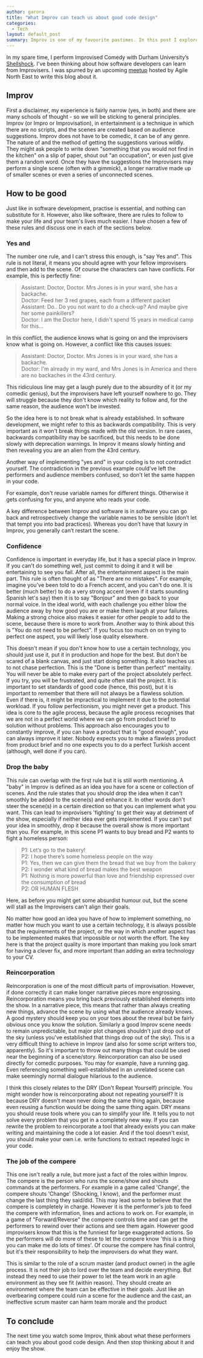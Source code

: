 ```yaml
---
author: garora
title: "What Improv can teach us about good code design"
categories:
  - Tech
layout: default_post
summary: Improv is one of my favourite pastimes. In this post I explore some of the most fundamental rules of Improv and what they can teach about writing good code.
---
```


In my spare time, I perform Improvised Comedy with Durham University’s [Shellshock](https://www.facebook.com/shellshockimpro/). I've been thinking about how software developers
can learn from Improvisers. I was spurred by an upcoming [meetup](https://www.meetup.com/Agile-North-East/events/266801981/) hosted by Agile North East to write this blog about it.

## Improv

First a disclaimer, my experience is fairly narrow (yes, in both) and there are many schools of thought - so we will be sticking to general principles.
Improv (or Impro or Improvisation), in entertainment is a technique in which there are no scripts, and the scenes are created based on audience suggestions. Improv does not have to be comedic, it can be of any genre. The nature of and
the method of getting the suggestions various wildly. They might ask people to write down "something that you would not find in the kitchen" on a slip of paper, shout out
"an occupation", or even just give them a random word. Once they have the suggestions the Improvisers may perform a single scene (often with a gimmick), a longer narrative made up of smaller scenes or even a series of unconnected scenes.

## How to be good

Just like in software development, practise is essential, and nothing can substitute for it. However, also like software, there are rules to follow to make your life and your team's
lives much easier. I have chosen a few of these rules and discuss one in each of the sections below.

### Yes and

The number one rule, and I can't stress this enough, is "say Yes and". This rule is not literal, it means you should agree with your fellow improvisers and then add to the scene. Of course
the characters can have conflicts. For example, this is perfectly fine:

> Assistant: Doctor, Doctor. Mrs Jones is in your ward, she has a backache.  
> Doctor: Feed her 3 red grapes, each from a different packet  
> Assistant: Do.. Do you not want to do a check-up? And maybe give her some painkillers?  
> Doctor: I am the Doctor here, I didn't spend 15 years in medical camp for this...

In this conflict, the audience knows what is going on and the improvisers know what is going on. However, a conflict like this causes issues:

> Assistant: Doctor, Doctor. Mrs Jones is in your ward, she has a backache.  
> Doctor: I'm already in my ward, and Mrs Jones is in America and there are no backaches in the 43rd century.

This ridiculous line may get a laugh purely due to the absurdity of it (or my comedic genius), but the improvisers have left yourself nowhere to go. They will struggle
because they don't know which reality to follow and, for the same reason, the audience won't be invested.

So the idea here is to not break what is already established. In software development, we might refer to this as backwards compatibility. This is very important as it won't break things made with the
old version. In rare cases, backwards compatibility may be sacrificed, but this needs to be done slowly with deprecation warnings. In Improv it means slowly hinting and then revealing
you are an alien from the 43rd century.

Another way of implementing "yes and" in your coding is to not contradict yourself. The contradiction in the previous example could’ve left the performers and audience members confused, so don’t let the same happen in your code.

For example, don't reuse variable names for different things. Otherwise it gets confusing for you, and anyone who reads your code.

A key difference between Improv and software is in software you can go back and retrospectively change the variable names to be sensible (don’t let that tempt you into bad practices). Whereas you don’t have that luxury in Improv, you generally can’t restart the scene.

### Confidence

Confidence is important in everyday life, but it has a special place in Improv. If you can't do something well, just commit to doing it and it will be entertaining to see you fail. After all, the entertainment
aspect is the main part. This rule is often thought of as "There are no mistakes". For example, imagine you've been told to do a French accent, and you can't do one. It is better (much better) to do a very
strong accent (even if it starts sounding Spanish let's say) then it is to say "Bonjour" and then go back to your normal voice. In the ideal world, with each challenge you either blow the audience away by how good you are
or make them laugh at your failures. Making a strong choice also makes it easier for other people to add to the scene, because there is more to work from. Another way to think about this is "You do not need to be perfect". If you focus too much on on trying to perfect one aspect, you will likely lose quality elsewhere.

This doesn't mean if you don't know how to use a certain technology, you should just use it, put it in production and hope for the best. But don't be scared of a blank canvas, and
just start doing something. It also teaches us to not chase perfection. This is the
"Done is better than perfect" mentality. You will never be able to make every part of the project absolutely perfect. If you try, you will be frustrated, and quite often stall the
project. It is important to set standards of good code (hence, this post), but it is important to remember that there will not always be a flawless solution. Even if there is, it
might be impractical to implement it due to the potential workload. If you follow perfectionism, you might never get a product. This idea is core to the agile process, because the
agile process recognises that we are not in a perfect world where we can go from product brief to solution without problems. This approach also encourages you to constantly improve,
if you can have a product that is "good enough", you can always improve it later. Nobody expects you to make a flawless product from product brief and no one expects you to do a
perfect Turkish accent (although, well done if you can).

### Drop the baby

This rule can overlap with the first rule but it is still worth mentioning. A "baby" in Improv is defined as an idea you have for a scene or collection of scenes. And the rule states that you should drop
the idea when it can't smoothly be added to the scene(s) and enhance it. In other words don't steer the scene(s) in a certain direction so that you can implement what you want. This can
lead to improvisers 'fighting' to get their way at detriment of the show, especially if neither idea ever gets implemented. If you can't put your idea in smoothly, drop it because
the overall show is more important than you. For example, in this scene P1 wants to buy bread and P2 wants to fight a homeless person:

> P1: Let’s go to the bakery!  
> P2: I hope there’s some homeless people on the way  
> P1: Yes, then we can give them the bread that we buy from the bakery  
> P2: I wonder what kind of bread makes the best weapon  
> P1: Nothing is more powerful than love and friendship expressed over the consumption of bread  
> P2: OR HUMAN FLESH

Here, as before you might get some absurdist humour out, but the scene will stall as the Improvisers can't align their goals.

No matter how good an idea you have of how to implement something, no matter how much you want to use a certain technology, it is always possible that the requirements of the project,
or the way in which another aspect has to be implemented makes that impossible or not worth the effort. The key here is that the project quality is more important than making you
look smart for having a clever fix, and more important than adding an extra technology to your CV.

### Reincorporation

Reincorporation is one of the most difficult parts of improvisation. However, if done correctly it can make longer narrative pieces more engrossing. Reincorporation means you bring
back previously established elements into the show. In a narrative piece, this means that rather than always creating new things, advance the scene by using what the audience already
knows. A good mystery should keep you on your toes about the reveal but be fairly obvious once you know the solution. Similarly a good Improv scene needs to remain unpredictable,
but major plot changes shouldn't just drop out of the sky (unless you've established that things drop out of the sky). This is a very difficult thing to achieve in Improv (and also
for some script writers too, apparently). So it's important to throw out many things that could be used near the beginning of a scene/story.
Reincorporation can also be used directly for comedic purposes. You may for example, have a running gag. Even referencing something well-established in an unrelated scene can make
seemingly normal dialogue hilarious to the audience.

I think this closely relates to the DRY (Don't Repeat Yourself) principle. You might wonder how is reincorporating about not repeating yourself? It is because DRY doesn't mean
never doing the same thing again, because even reusing a function would be doing the same thing again. DRY means you should reuse tools where you can to simplify your life. It tells you
to not solve every problem that you get in a completely new way. If you
can rewrite the problem to reincorporate a tool that already exists you can make writing and maintaining the code a lot easier. And if the tool doesn't exist, you should make your own
i.e. write functions to extract repeated logic in your code.

### The job of the compere

This one isn't really a rule, but more just a fact of the roles within Improv. The compere is the person who runs the scene/show and shouts commands at the performers. For example in a game
called 'Change', the compere shouts 'Change' (Shocking, I know), and the performer must change the last thing they said/did. This may lead some to believe that the compere is completely in charge.
However it is the performer's job to feed the compere with information, lines and actions to work on. For example, in a game of "Forward/Reverse" the compere controls time and can get the
performers to rewind over their actions and see them again. However good improvisers know that this is the funniest for large exaggerated actions. So the performers will do more of these to
let the compere know 'this is a thing you can make me do lots of times'. Of course the compere has final control, but it's their responsibility to help the improvisers do what they want.

This is similar to the role of a scrum master (and product owner) in the agile process. It is not their job to lord over the team and decide everything. But instead they need to use their power to let
the team work in an agile environment as they see fit (within reason). They should create an environment where the team can be effective in their goals. Just like an overbearing compere could
ruin a scene for the audience and the cast, an ineffective scrum master can harm team morale and the product

## To conclude

The next time you watch some Improv, think about what these performers can teach you about good code design. And then stop thinking
about it and enjoy the show.
